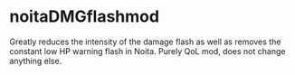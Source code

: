 # noitaDMGflashmod
Greatly reduces the intensity of the damage flash as well as removes the constant low HP warning flash in Noita. Purely QoL mod, does not change anything else.
